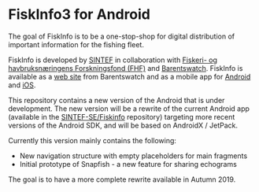 # FiskInfo3 for Android
The goal of FiskInfo is to be a one-stop-shop for digital distribution of important information for the fishing fleet.

FiskInfo is developed by [SINTEF](https://www.sintef.no/) in collaboration with [Fiskeri- og havbruksnæringens Forskningsfond (FHF)](http://www.fhf.no/) and [Barentswatch](https://www.barentswatch.no/). FiskInfo is available as a [web site](https://www.barentswatch.no/en/fishinfo/) from Barentswatch and as a mobile app for [Android](https://play.google.com/store/apps/details?id=fiskinfoo.no.sintef.fiskinfoo&hl=no) and [iOS](https://itunes.apple.com/no/app/fiskinfo/id1081341585?mt=8). 

This repository contains a new version of the Android that is under development. The new version will be a rewrite of the current Android app
(available in the [SINTEF-SE/Fiskinfo](https://github.com/SINTEF-SE/Fiskinfo) repository)
targeting more recent versions of the Android SDK, and will be based on AndroidX / JetPack. 

Currently this version mainly contains the following:
* New navigation structure with empty placeholders for main fragments
* Initial prototype of Snapfish - a new feature for sharing echograms

The goal is to have a more complete rewrite available in Autumn 2019.
